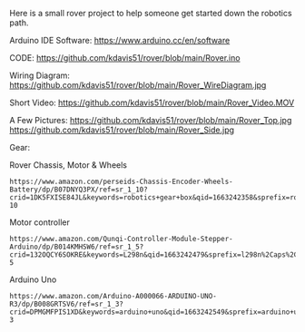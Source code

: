 Here is a small rover project to help someone get started down the robotics path.

Arduino IDE Software: https://www.arduino.cc/en/software

CODE:   https://github.com/kdavis51/rover/blob/main/Rover.ino

Wiring Diagram: https://github.com/kdavis51/rover/blob/main/Rover_WireDiagram.jpg

Short Video: https://github.com/kdavis51/rover/blob/main/Rover_Video.MOV

A Few Pictures: https://github.com/kdavis51/rover/blob/main/Rover_Top.jpg
                https://github.com/kdavis51/rover/blob/main/Rover_Side.jpg
                

Gear:

  Rover Chassis, Motor & Wheels
  
    https://www.amazon.com/perseids-Chassis-Encoder-Wheels-Battery/dp/B07DNYQ3PX/ref=sr_1_10?crid=1DK5FXISE84JL&keywords=robotics+gear+box&qid=1663242358&sprefix=robotics+gear+box%2Caps%2C90&sr=8-10

  Motor controller
    
    https://www.amazon.com/Qunqi-Controller-Module-Stepper-Arduino/dp/B014KMHSW6/ref=sr_1_5?crid=132OQCY6SOKRE&keywords=L298n&qid=1663242479&sprefix=l298n%2Caps%2C77&sr=8-5

  Arduino Uno

    https://www.amazon.com/Arduino-A000066-ARDUINO-UNO-R3/dp/B008GRTSV6/ref=sr_1_3?crid=DPMGMFPIS1XD&keywords=arduino+uno&qid=1663242549&sprefix=arduino+uno%2Caps%2C86&sr=8-3
